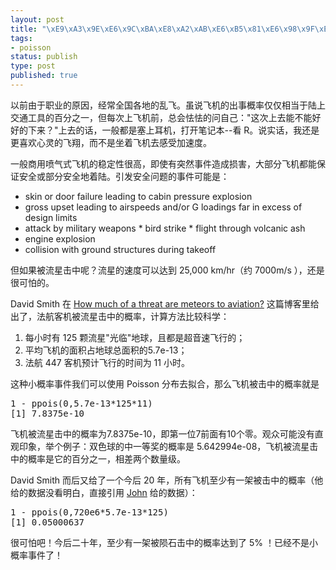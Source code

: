 ```yaml
--- 
layout: post
title: "\xE9\xA3\x9E\xE6\x9C\xBA\xE8\xA2\xAB\xE6\xB5\x81\xE6\x98\x9F\xE5\x87\xBB\xE4\xB8\xAD\xE8\x80\x8C\xE5\xA4\xB1\xE4\xBA\x8B\xE7\x9A\x84\xE6\xA6\x82\xE7\x8E\x87"
tags: 
- poisson
status: publish
type: post
published: true
---
```

以前由于职业的原因，经常全国各地的乱飞。虽说飞机的出事概率仅仅相当于陆上交通工具的百分之一，但每次上飞机前，总会怯怯的问自己："这次上去能不能好好的下来？"上去的话，一般都是塞上耳机，打开笔记本--看 R。说实话，我还是更喜欢心灵的飞翔，而不是坐着飞机去感受加速度。

一般商用喷气式飞机的稳定性很高，即使有突然事件造成损害，大部分飞机都能保证安全或部分安全地着陆。引发安全问题的事件可能是：
<ul>
	<li>skin or door failure leading to cabin pressure explosion</li>
	<li>gross upset leading to airspeeds and/or G loadings far in excess of design limits</li>
	<li>attack by military weapons * bird strike * flight through volcanic ash</li>
	<li>engine explosion</li>
	<li>collision with ground structures during takeoff</li>
</ul>
<span class="post-footers">但如果被流星击中呢？流星的速度可以达到 25,000 km/hr（约 7000m/s ），还是很可怕的。</span>

<span class="post-footers">David Smith 在 <a href="http://blog.revolution-computing.com/2009/06/how-much-of-a-threat-are-meteors-to-aviation.html" target="_blank">How much of a threat are meteors to aviation?</a> 这篇博客里给出了，法航客机被流星击中的概率，计算方法比较科学：</span>
<ol>
	<li><span class="post-footers">每小时有 125 颗流星"光临"地球，且都是超音速飞行的；</span></li>
	<li><span class="post-footers">平均飞机的面积占地球总面积的5.7e-13；</span></li>
	<li><span class="post-footers">法航 447 客机预计飞行的时间为 11 小时。</span></li>
</ol>
<span class="post-footers">这种小概率事件我们可以使用 Poisson 分布去拟合，那么飞机被击中的概率就是</span>
<pre lang="rsplus">
1 - ppois(0,5.7e-13*125*11) 
[1] 7.8375e-10
</pre>
飞机被流星击中的概率为7.8375e-10，即<span class="post-footers">第一位7前面有10个零。观众可能没有直观印象，举个例子：双色球的中一等奖的概率是 5.642994e-08</span>，飞机被流星击中的概率是它的百分之一，<span class="post-footers">相差两个数量级。</span>

<span class="post-footers">David Smith 而后又给了一个今后 20 年，所有飞机至少有一架被击中的概率（他给的数据没看明白，直接引用 <a href="http://blogs.discovermagazine.com/cosmicvariance/author/jconway/">John</a> 给的数据）：</span>
<pre lang="rsplus">
1 - ppois(0,720e6*5.7e-13*125)
[1] 0.05000637
</pre>
<span class="post-footers">很可怕吧！今后二十年，至少有一架被陨石击中的概率达到了 5% ！已经不是小概率事件了！</span>
